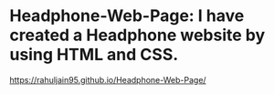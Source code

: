 # Headphone-Web-Page: I have created a Headphone website by using HTML and CSS.
https://rahuljain95.github.io/Headphone-Web-Page/
